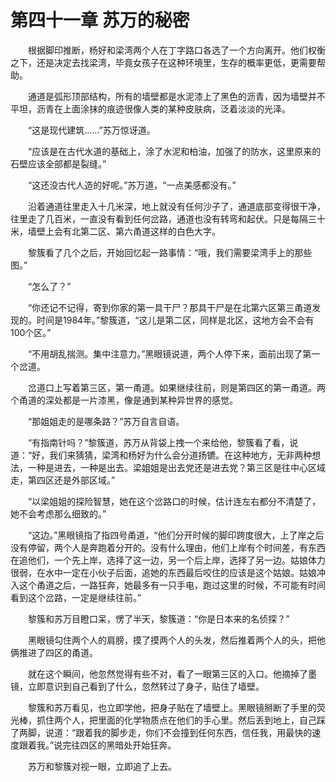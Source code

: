 # 第四十一章 苏万的秘密


　　根据脚印推断，杨好和梁湾两个人在丁字路口各选了一个方向离开。他们权衡之下，还是决定去找梁湾，毕竟女孩子在这种环境里，生存的概率更低，更需要帮助。

　　通道是弧形顶部结构，所有的墙壁都是水泥漆上了黑色的沥青，因为墙壁并不平坦，沥青在上面涂抹的痕迹很像人类的某种皮肤病，泛着淡淡的光泽。

　　“这是现代建筑……”苏万惊讶道。

　　“应该是在古代水道的基础上，涂了水泥和柏油，加强了的防水，这里原来的石壁应该全部都是裂缝。”

　　“这还没古代人造的好呢。”苏万道，“一点美感都没有。”

　　沿着通道往里走入十几米深，地上就没有任何沙子了，通道底部变得很干净，往里走了几百米，一直没有看到任何岔路，通道也没有转弯和起伏。只是每隔三十米，墙壁上会有北第二区、第六甬道这样的白色大字。

　　黎簇看了几个之后，开始回忆起一路事情：“哦，我们需要梁湾手上的那些图。”

　　“怎么了？”

　　“你还记不记得，寄到你家的第一具干尸？那具干尸是在北第六区第三甬道发现的。时间是1984年。”黎簇道，“这儿是第二区，同样是北区，这地方会不会有100个区。”

　　“不用胡乱揣测。集中注意力。”黑眼镜说道，两个人停下来，面前出现了第一个岔道。

　　岔道口上写着第三区，第一甬道。如果继续往前，则是第四区的第一甬道。两个甬道的深处都是一片漆黑，像是通到某种异世界的感觉。

　　“那姐姐走的是哪条路？”苏万自言自语。

　　“有指南针吗？”黎簇道，苏万从背袋上拽一个来给他，黎簇看了看，说道：“好，我们来猜猜，梁湾和杨好为什么会分道扬镳。在这种地方，无非两种想法，一种是进去，一种是出去。梁姐姐是出去党还是进去党？第三区是往中心区域走，第四区还是外部区域。”

　　“以梁姐姐的探险智慧，她在这个岔路口的时候，估计连左右都分不清楚了，她不会考虑那么细致的。”

　　“这边。”黑眼镜指了指四号甬道，“他们分开时候的脚印跨度很大，上了岸之后没有停留，两个人是奔跑着分开的。没有什么理由，他们上岸有个时间差，有东西在追他们，一个先上岸，选择了这一边，另一个后上岸，选择了另一边。姑娘体力很弱，在水中一定在小伙子后面，追她的东西最后咬住的应该是这个姑娘。姑娘冲入这个甬道之后，一路狂奔，她最多有一只手电，跑过这里的时候，不可能有时间看到这个岔路，一定是继续往前。”

　　黎簇和苏万目瞪口呆，愣了半天，黎簇道：“你是日本来的名侦探？”

　　黑眼镜勾住两个人的肩膀，摸了摸两个人的头发，然后推着两个人的头，把他俩推进了四区的甬道。

　　就在这个瞬间，他忽然觉得有些不对，看了一眼第三区的入口。他摘掉了墨镜，立即意识到自己看到了什么，忽然转过了身子，贴住了墙壁。

　　黎簇和苏万看见，也立即学他，把身子贴在了墙壁上。黑眼镜掰断了手里的荧光棒，抓住两个人，把里面的化学物质点在他们的手心里。然后丢到地上，自己踩了两脚，说道：“跟着我的脚步走，你们不会撞到任何东西，信任我，用最快的速度跟着我。”说完往四区的黑暗处开始狂奔。

　　苏万和黎簇对视一眼，立即追了上去。

